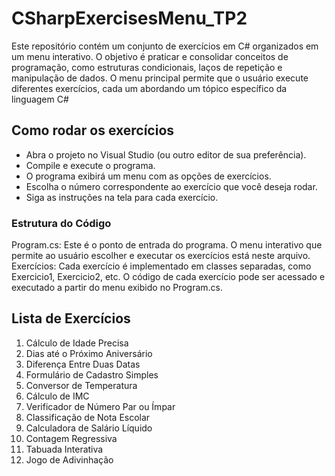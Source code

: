 # CSharpExercisesMenu_TP2
Este repositório contém um conjunto de exercícios em C# organizados em um menu interativo. O objetivo é praticar e consolidar conceitos de programação, como estruturas condicionais, laços de repetição e manipulação de dados. O menu principal permite que o usuário execute diferentes exercícios, cada um abordando um tópico específico da linguagem C#

## Como rodar os exercícios
- Abra o projeto no Visual Studio (ou outro editor de sua preferência).
- Compile e execute o programa.
- O programa exibirá um menu com as opções de exercícios.
- Escolha o número correspondente ao exercício que você deseja rodar.
- Siga as instruções na tela para cada exercício.

### Estrutura do Código
Program.cs: Este é o ponto de entrada do programa. O menu interativo que permite ao usuário escolher e executar os exercícios está neste arquivo.
Exercícios: Cada exercício é implementado em classes separadas, como Exercicio1, Exercicio2, etc. O código de cada exercício pode ser acessado e executado a partir do menu exibido no Program.cs.

## Lista de Exercícios
1. Cálculo de Idade Precisa
2. Dias até o Próximo Aniversário
3. Diferença Entre Duas Datas
4. Formulário de Cadastro Simples
5. Conversor de Temperatura
6. Cálculo de IMC
7. Verificador de Número Par ou Ímpar
8. Classificação de Nota Escolar
9. Calculadora de Salário Líquido
10. Contagem Regressiva
11. Tabuada Interativa
12. Jogo de Adivinhação

